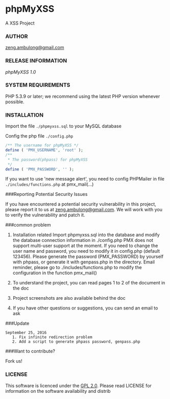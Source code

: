 phpMyXSS
========

A XSS Project


### AUTHOR
[zeng.ambulong@gmail.com](mailto:zeng.ambulong@gmail.com)

### RELEASE INFORMATION
*phpMyXSS 1.0*

### SYSTEM REQUIREMENTS

PHP 5.3.9 or later; we recommend using the
latest PHP version whenever possible.

### INSTALLATION

Import the file `./phpmyxss.sql` to your MySQL database

Config the php file `./config.php`
```php
/** The username for phpMyXSS */
define ( 'PMX_USERNAME', 'root' );
/**
 * The password(phpass) for phpMyXSS
 */
define ( 'PMX_PASSWORD', '' );
```

If you want to use 'new message alert', you need to config PHPMailer in file `./includes/functions.php` at pmx_mail(...)

###Reporting Potential Security Issues

If you have encountered a potential security vulnerability in this project, please report it to us at [zeng.ambulong@gmail.com](mailto:zeng.ambulong@gmail.com). We will work with you to verify the vulnerability and patch it.

###common problem

1. Installation related
    Import phpmyxss.sql into the database and modify the database connection information in ./config.php
    PMX does not support multi-user support at the moment. If you need to change the user name and password, you need to modify it in config.php (default 123456). Please generate the password (PMX_PASSWORD) by yourself with phpass, or generate it with genpass.php in the directory.
    Email reminder, please go to ./includes/functions.php to modify the configuration in the function pmx_mail()
   
2. To understand the project, you can read pages 1 to 2 of the document in the doc

3. Project screenshots are also available behind the doc

4. If you have other questions or suggestions, you can send an email to ask

###Update

    September 25, 2016
       1. Fix infinite redirection problem
       2. Add a script to generate phpass password, genpass.php

###Want to contribute?

Fork us!

### LICENSE

This software is licenced under the [GPL 2.0](http://www.gnu.org/licenses/gpl-2.0.html). Please read LICENSE for information on the
software availability and distrib
